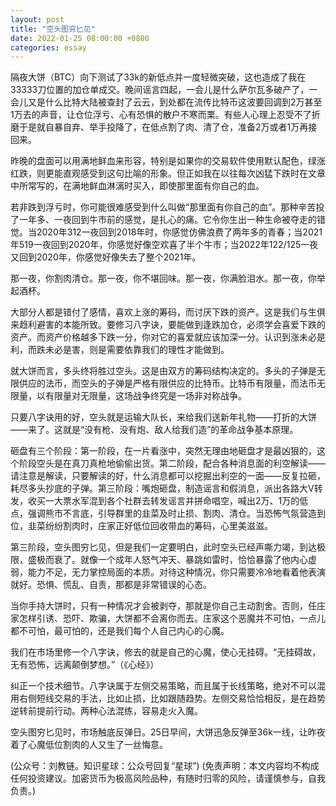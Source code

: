 ```yaml
---
layout: post
title: "空头图穷匕见"
date: 2022-01-25 08:00:00 +0800
categories: essay
---
```


隔夜大饼（BTC）向下测试了33k的新低点并一度轻微突破，这也造成了我在33333刀位置的加仓单成交。晚间谣言四起，一会儿是什么萨尔瓦多破产了，一会儿又是什么比特大陆被查封了云云，到处都在流传比特币这波要回调到2万甚至1万去的声音，让仓位浮亏、心有恐惧的散户不寒而栗。有些人心理上忍受不了折磨于是就自暴自弃、举手投降了，在低点割了肉、清了仓，准备2万或者1万再接回来。

昨晚的盘面可以用满地鲜血来形容，特别是如果你的交易软件使用默认配色，绿涨红跌，则更能直观感受到这句比喻的形象。但正如我在以往每次凶猛下跌时在文章中所常写的，在满地鲜血淋漓时买入，即使那里面有你自己的血。

若非跌到浮亏时，你可能很难感受到什么叫做“那里面有你自己的血”。那种辛苦投了一年多、一夜回到牛市前的感觉，是扎心的痛。它令你生出一种生命被夺走的错觉。当2020年312一夜回到2018年时，你感觉仿佛浪费了两年多的青春；当2021年519一夜回到2020年，你感觉好像空欢喜了半个牛市；当2022年122/125一夜又回到2020年，你感觉好像失去了整个2021年。

那一夜，你割肉清仓。那一夜，你不堪回味。那一夜，你满脸泪水。那一夜，你举起酒杯。

大部分人都是错付了感情，喜欢上涨的筹码，而讨厌下跌的资产。这是我们与生俱来趋利避害的本能所致。要修习八字诀，要能做到逢跌加仓，必须学会喜爱下跌的资产。而资产价格越多下跌一分，你对它的喜爱就应该加深一分。认识到涨未必是利，而跌未必是害，则是需要依靠我们的理性才能做到。

就大饼而言，多头终将胜过空头。这是由双方的筹码结构决定的。多头的子弹是无限供应的法币，而空头的子弹是严格有限供应的比特币。比特币有限量，而法币无限量，以有限量对无限量，这场战争终究是一场非对称战争。

只要八字诀用的好，空头就是运输大队长，来给我们送新年礼物——打折的大饼——来了。这就是“没有枪、没有炮、敌人给我们造”的革命战争基本原理。

砸盘有三个阶段：第一阶段，在一片看涨中，突然无理由地砸盘才是最凶狠的，这个阶段空头是在真刀真枪地偷偷出货。第二阶段，配合各种消息面的利空解读——请注意是解读，只要解读的好，什么消息都可以挖掘出利空的一面——反复拉砸，耗尽多头抄底的子弹。第三阶段：嘴炮砸盘，制造谣言和假消息，派出各路大V转发，收买一大票水军混到各个社群去转发谣言并拼命唱空，喊出2万、1万的低点，强调熊市不言底，引导群里的韭菜及时止损、割肉、清仓。当恐怖气氛营造到位，韭菜纷纷割肉时，庄家正好低位回收带血的筹码，心里美滋滋。

第三阶段，空头图穷匕见，但是我们一定要明白，此时空头已经声嘶力竭，到达极限，盛极而衰了。就像一个成年人怒气冲天、暴跳如雷时，恰恰暴露了他内心虚弱，能力不足，无力掌控局面的本质。对待这种情况，你只需要冷冷地看着他表演就好。恐惧、慌乱、自责，那都是非常错误的心态。

当你手持大饼时，只有一种情况才会被剥夺，那就是你自己主动割舍。否则，任庄家怎样引诱、恐吓、欺骗，大饼都不会离你而去。庄家这个恶魔并不可怕，一点儿都不可怕，最可怕的，还是我们每个人自己内心的心魔。

我们在市场里修一个八字诀，修去的就是自己的心魔，使心无挂碍。“无挂碍故，无有恐怖，远离颠倒梦想。”（《心经》）

纠正一个技术细节。八字诀属于左侧交易策略，而且属于长线策略，绝对不可以混用右侧短线交易的手法，比如止损，比如跟随趋势。左侧交易恰恰相反，是在趋势逆转前提前行动。两种心法混练，容易走火入魔。

空头图穷匕见时，市场触底反弹日。25日早间，大饼迅急反弹至36k一线，让昨夜着了心魔低位割肉的人又生了一丝悔意。

(公众号：刘教链。知识星球：公众号回复“星球”)
(免责声明：本文内容均不构成任何投资建议。加密货币为极高风险品种，有随时归零的风险，请谨慎参与，自我负责。)